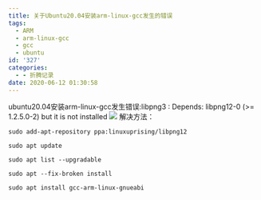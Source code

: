 ```yaml
---
title: 关于Ubuntu20.04安装arm-linux-gcc发生的错误
tags:
  - ARM
  - arm-linux-gcc
  - gcc
  - ubuntu
id: '327'
categories:
  - - 折腾记录
date: 2020-06-12 01:30:58
---
```


ubuntu20.04安装arm-linux-gcc发生错误:libpng3 : Depends: libpng12-0 (>= 1.2.5.0-2) but it is not installed ![](https://cdn.assets.taoidle.com/gh/taoidle/taoidle.github.io@master/assets/images/wp_editor_md_ffc711dadcd44f60ffc78cf327cc4886.jpg) 解决方法：

```shell
sudo add-apt-repository ppa:linuxuprising/libpng12

sudo apt update

sudo apt list --upgradable

sudo apt --fix-broken install

sudo apt install gcc-arm-linux-gnueabi

```